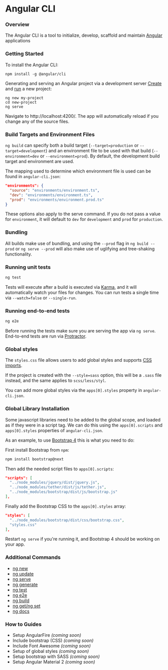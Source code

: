 <!-- Links in /docs/documentation should NOT have `.md` at the end, because they end up in our wiki at release. -->

# Angular CLI

### Overview
The Angular CLI is a tool to initialize, develop, scaffold  and maintain [Angular](https://angular.io) applications

### Getting Started
To install the Angular CLI:
```
npm install -g @angular/cli
```

Generating and serving an Angular project via a development server
[Create](new) and [run](serve) a new project:
```
ng new my-project
cd new-project
ng serve
```
Navigate to http://localhost:4200/. The app will automatically reload if you change any of the source files.

### Build Targets and Environment Files

`ng build` can specify both a build target (`--target=production` or `--target=development`) and an
environment file to be used with that build (`--environment=dev` or `--environment=prod`).
By default, the development build target and environment are used.

The mapping used to determine which environment file is used can be found in `angular-cli.json`:

```json
"environments": {
  "source": "environments/environment.ts",
  "dev": "environments/environment.ts",
  "prod": "environments/environment.prod.ts"
}
```

These options also apply to the serve command. If you do not pass a value for `environment`,
it will default to `dev` for `development` and `prod` for `production`.

### Bundling

All builds make use of bundling, and using the `--prod` flag in  `ng build --prod`
or `ng serve --prod` will also make use of uglifying and tree-shaking functionality.

### Running unit tests

```bash
ng test
```

Tests will execute after a build is executed via [Karma](http://karma-runner.github.io/0.13/index.html), and it will automatically watch your files for changes. You can run tests a single time via `--watch=false` or `--single-run`.

### Running end-to-end tests

```bash
ng e2e
```

Before running the tests make sure you are serving the app via `ng serve`.
End-to-end tests are run via [Protractor](https://angular.github.io/protractor/).

### Global styles

The `styles.css` file allows users to add global styles and supports
[CSS imports](https://developer.mozilla.org/en/docs/Web/CSS/@import).

If the project is created with the `--style=sass` option, this will be a `.sass`
file instead, and the same applies to `scss/less/styl`.

You can add more global styles via the `apps[0].styles` property in `angular-cli.json`.

### Global Library Installation

Some javascript libraries need to be added to the global scope, and loaded as if
they were in a script tag. We can do this using the `apps[0].scripts` and
`apps[0].styles` properties of `angular-cli.json`.

As an example, to use [Bootstrap 4](http://v4-alpha.getbootstrap.com/) this is
what you need to do:

First install Bootstrap from `npm`:

```bash
npm install bootstrap@next
```

Then add the needed script files to `apps[0].scripts`:

```json
"scripts": [
  "../node_modules/jquery/dist/jquery.js",
  "../node_modules/tether/dist/js/tether.js",
  "../node_modules/bootstrap/dist/js/bootstrap.js"
],
```

Finally add the Bootstrap CSS to the `apps[0].styles` array:
```json
"styles": [
  "../node_modules/bootstrap/dist/css/bootstrap.css",
  "styles.css"
],
```

Restart `ng serve` if you're running it, and Bootstrap 4 should be working on
your app.

### Additional Commands
* [ng new](new)
* [ng update](update)
* [ng serve](serve)
* [ng generate](generate)
* [ng test](test)
* [ng e2e](e2e)
* [ng build](build)
* [ng get/ng set](config)
* [ng docs](docs)

### How to Guides
* Setup AngularFire _(coming soon)_
* Include bootstrap (CSS) _(coming soon)_
* Include Font Awesome _(coming soon)_
* Setup of global styles _(coming soon)_
* Setup bootstrap with SASS _(coming soon)_
* Setup Angular Material 2 _(coming soon)_
